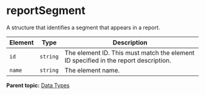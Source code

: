 # reportSegment

A structure that identifies a segment that appears in a report.

|Element|Type|Description|
|-------|----|-----------|
|`id` |`string` | The element ID. This must match the element ID specified in the report description. |
|`name` |`string` | The element name. |

**Parent topic:** [Data Types](../data_types/datatypes.md)

